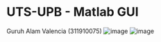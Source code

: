 # UTS-UPB - Matlab GUI
Guruh Alam Valencia (311910075)
![image](https://user-images.githubusercontent.com/81973049/117443727-c0215d80-af62-11eb-847a-44588d640120.png)
![image](https://user-images.githubusercontent.com/81973049/117443836-e21ae000-af62-11eb-89ad-ec2f4a73d6d0.png)
